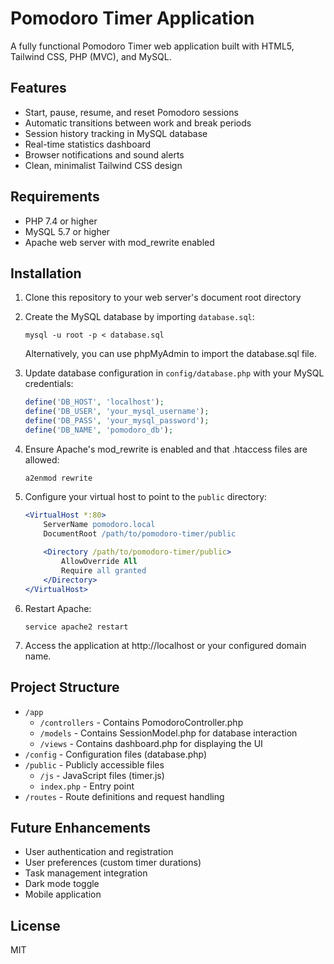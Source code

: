 # Pomodoro Timer Application

A fully functional Pomodoro Timer web application built with HTML5, Tailwind CSS, PHP (MVC), and MySQL.

## Features

- Start, pause, resume, and reset Pomodoro sessions
- Automatic transitions between work and break periods
- Session history tracking in MySQL database
- Real-time statistics dashboard
- Browser notifications and sound alerts
- Clean, minimalist Tailwind CSS design

## Requirements

- PHP 7.4 or higher
- MySQL 5.7 or higher
- Apache web server with mod_rewrite enabled

## Installation

1. Clone this repository to your web server's document root directory

2. Create the MySQL database by importing `database.sql`:
   ```
   mysql -u root -p < database.sql
   ```
   
   Alternatively, you can use phpMyAdmin to import the database.sql file.

3. Update database configuration in `config/database.php` with your MySQL credentials:
   ```php
   define('DB_HOST', 'localhost');
   define('DB_USER', 'your_mysql_username');
   define('DB_PASS', 'your_mysql_password');
   define('DB_NAME', 'pomodoro_db');
   ```

4. Ensure Apache's mod_rewrite is enabled and that .htaccess files are allowed:
   ```
   a2enmod rewrite
   ```

5. Configure your virtual host to point to the `public` directory:
   ```apache
   <VirtualHost *:80>
       ServerName pomodoro.local
       DocumentRoot /path/to/pomodoro-timer/public
       
       <Directory /path/to/pomodoro-timer/public>
           AllowOverride All
           Require all granted
       </Directory>
   </VirtualHost>
   ```

6. Restart Apache:
   ```
   service apache2 restart
   ```

7. Access the application at http://localhost or your configured domain name.

## Project Structure

- `/app`
  - `/controllers` - Contains PomodoroController.php
  - `/models` - Contains SessionModel.php for database interaction
  - `/views` - Contains dashboard.php for displaying the UI
- `/config` - Configuration files (database.php)
- `/public` - Publicly accessible files
  - `/js` - JavaScript files (timer.js)
  - `index.php` - Entry point
- `/routes` - Route definitions and request handling

## Future Enhancements

- User authentication and registration
- User preferences (custom timer durations)
- Task management integration
- Dark mode toggle
- Mobile application

## License

MIT 
